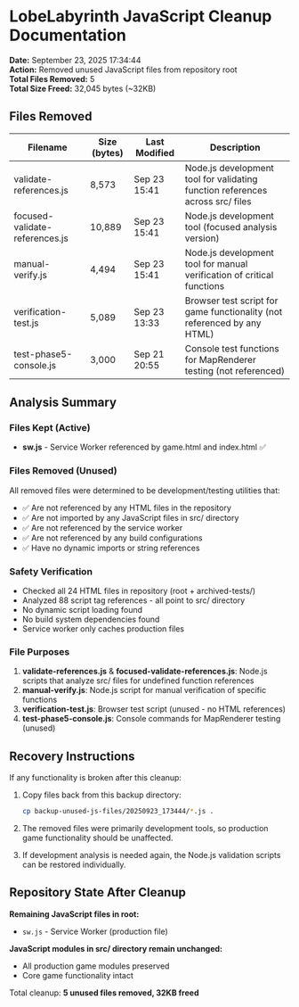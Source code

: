 # LobeLabyrinth JavaScript Cleanup Documentation

**Date:** September 23, 2025 17:34:44  
**Action:** Removed unused JavaScript files from repository root  
**Total Files Removed:** 5  
**Total Size Freed:** 32,045 bytes (~32KB)

## Files Removed

| Filename | Size (bytes) | Last Modified | Description |
|----------|--------------|---------------|-------------|
| validate-references.js | 8,573 | Sep 23 15:41 | Node.js development tool for validating function references across src/ files |
| focused-validate-references.js | 10,889 | Sep 23 15:41 | Node.js development tool (focused analysis version) |
| manual-verify.js | 4,494 | Sep 23 15:41 | Node.js development tool for manual verification of critical functions |
| verification-test.js | 5,089 | Sep 23 13:33 | Browser test script for game functionality (not referenced by any HTML) |
| test-phase5-console.js | 3,000 | Sep 21 20:55 | Console test functions for MapRenderer testing (not referenced) |

## Analysis Summary

### Files Kept (Active)
- **sw.js** - Service Worker referenced by game.html and index.html ✅

### Files Removed (Unused)
All removed files were determined to be development/testing utilities that:
- ✅ Are not referenced by any HTML files in the repository
- ✅ Are not imported by any JavaScript files in src/ directory  
- ✅ Are not referenced by the service worker
- ✅ Are not referenced by any build configurations
- ✅ Have no dynamic imports or string references

### Safety Verification
- Checked all 24 HTML files in repository (root + archived-tests/)
- Analyzed 88 script tag references - all point to src/ directory
- No dynamic script loading found
- No build system dependencies found
- Service worker only caches production files

### File Purposes
1. **validate-references.js** & **focused-validate-references.js**: Node.js scripts that analyze src/ files for undefined function references
2. **manual-verify.js**: Node.js script for manual verification of specific functions
3. **verification-test.js**: Browser test script (unused - no HTML references)
4. **test-phase5-console.js**: Console commands for MapRenderer testing (unused)

## Recovery Instructions

If any functionality is broken after this cleanup:

1. Copy files back from this backup directory:
   ```bash
   cp backup-unused-js-files/20250923_173444/*.js .
   ```

2. The removed files were primarily development tools, so production game functionality should be unaffected.

3. If development analysis is needed again, the Node.js validation scripts can be restored individually.

## Repository State After Cleanup

**Remaining JavaScript files in root:**
- `sw.js` - Service Worker (production file)

**JavaScript modules in src/ directory remain unchanged:**
- All production game modules preserved
- Core game functionality intact

Total cleanup: **5 unused files removed, 32KB freed**